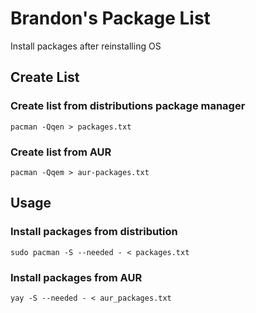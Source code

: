 # Brandon's Package List

Install packages after reinstalling OS

## Create List

### Create list from distributions package manager

`pacman -Qqen > packages.txt`

### Create list from AUR

`pacman -Qqem > aur-packages.txt`

## Usage

### Install packages from distribution

`sudo pacman -S --needed - < packages.txt`

### Install packages from AUR

`yay -S --needed - < aur_packages.txt`

